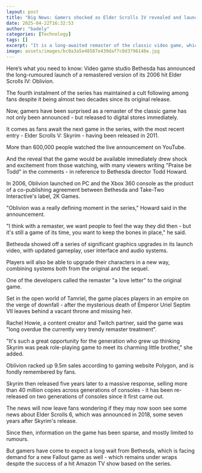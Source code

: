 ```yaml
---
layout: post
title: "Big News: Gamers shocked as Elder Scrolls IV revealed and launched on same day"
date: 2025-04-22T16:32:53
author: "badely"
categories: [Technology]
tags: []
excerpt: "It is a long-awaited remaster of the classic video game, which originally released back in 2006."
image: assets/images/bc0a3a5e48587e439daf7c0d3796148e.jpg
---
```


Here’s what you need to know: Video game studio Bethesda has announced the long-rumoured launch of a remastered version of its 2006 hit Elder Scrolls IV: Oblivion.

The fourth instalment of the series has maintained a cult following among fans despite it being almost two decades since its original release.

Now, gamers have been surprised as a remaster of the classic game has not only been announced - but released to digital stores immediately.

It comes as fans await the next game in the series, with the most recent entry - Elder Scrolls V: Skyrim - having been released in 2011.

More than 600,000 people watched the live announcement on YouTube.

And the reveal that the game would be available immediately drew shock and excitement from those watching, with many viewers writing "Praise be Todd" in the comments - in reference to Bethesda director Todd Howard.

In 2006, Oblivion launched on PC and the Xbox 360 console as the product of a co-publishing agreement between Bethesda and Take-Two Interactive's label, 2K Games.

"Oblivion was a really defining moment in the series," Howard said in the announcement.

"I think with a remaster, we want people to feel the way they did then - but it's still a game of its time, you want to keep the bones in place," he said. 

Bethesda showed off a series of significant graphics upgrades in its launch video, with updated gameplay, user interface and audio systems.

Players will also be able to upgrade their characters in a new way, combining systems both from the original and the sequel.

One of the developers called the remaster "a love letter" to the original game.

Set in the open world of Tamriel, the game places players in an empire on the verge of downfall - after the mysterious death of Emperor Uriel Septim VII leaves behind a vacant throne and missing heir.

Rachel Howie, a content creator and Twitch partner, said the game was "long overdue the currently very trendy remaster treatment". 

"It's such a great opportunity for the generation who grew up thinking Skyrim was peak role-playing game to meet its charming little brother," she added.

Oblivion racked up 9.5m sales according to gaming website Polygon, and is fondly remembered by fans. 

Skyrim then released five years later to a massive response, selling more than 40 million copies across generations of consoles - it has been re-released on two generations of consoles since it first came out.

The news will now leave fans wondering if they may now soon see some news about Elder Scrolls 6, which was announced in 2018, some seven years after Skyrim's release.

Since then, information on the game has been sparse, and mostly limited to rumours.

But gamers have come to expect a long wait from Bethesda, which is facing demand for a new Fallout game as well - which remains under wraps despite the success of a hit Amazon TV show based on the series.

